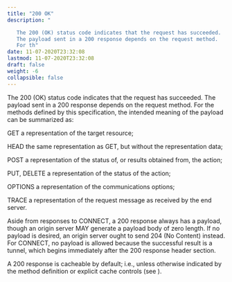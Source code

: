 ```yaml
---
title: "200 OK"
description: "

   The 200 (OK) status code indicates that the request has succeeded.
   The payload sent in a 200 response depends on the request method.
   For th"
date: 11-07-2020T23:32:08
lastmod: 11-07-2020T23:32:08
draft: false
weight: -6
collapsible: false
---
```



   The 200 (OK) status code indicates that the request has succeeded.
   The payload sent in a 200 response depends on the request method.
   For the methods defined by this specification, the intended meaning
   of the payload can be summarized as:

   GET  a representation of the target resource;

   HEAD  the same representation as GET, but without the representation
      data;

   POST  a representation of the status of, or results obtained from,
      the action;

   PUT, DELETE  a representation of the status of the action;

   OPTIONS  a representation of the communications options;

   TRACE  a representation of the request message as received by the end
      server.

   Aside from responses to CONNECT, a 200 response always has a payload,
   though an origin server MAY generate a payload body of zero length.
   If no payload is desired, an origin server ought to send 204 (No
   Content) instead.  For CONNECT, no payload is allowed because the
   successful result is a tunnel, which begins immediately after the 200
   response header section.

   A 200 response is cacheable by default; i.e., unless otherwise
   indicated by the method definition or explicit cache controls (see
   ).









                                                